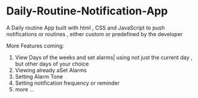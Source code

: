 # Daily-Routine-Notification-App
A Daily routine App built with html , CSS and JavaScript to push notifications or routines  , either custom or predefined by the developer 



More Features coming:

1) View Days of the weeks and set alarms| using not just the current day , but other days of your choice 
2) Viewing already aSet Alarms
3) Setting Alarm Tone
4) Setting notification frequency or reminder
5) more ...
